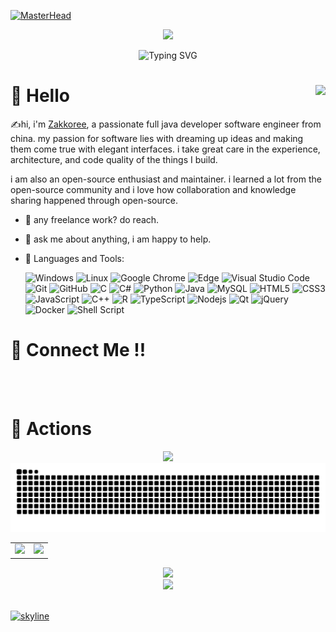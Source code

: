 <style>
td, th {
   border: none!important;
}
</style>

[![MasterHead](https://raw.githubusercontent.com/Zakkoree/Zakkoree/main/assets/header.png)](https://github.com/Zakkoree)

<!-- 个人资料徽标 -->
<p align="center">
    <img src="https://skillicons.dev/icons?i=linux,idea,java,kubernetes,docker,hibernate,gradle,html,css,js,cloudflare,git,github,discord,nginx,redis,gitlab,py,md,mysql,postgres,stackoverflow,jenkins,vscode&perline=50" />
</p>

<!-- 动态打字效果 -->
<div align="center">
  <img src="https://readme-typing-svg.demolab.com?font=Fira+Code&size=30&pause=1000&color=00B4F7&center=true&vCenter=true&width=441&lines=👋+Hello+there;🙋+I'm+Zakkoree" alt="Typing SVG" />
</div>

#  🙋 Hello <img align="right" src="https://komarev.com/ghpvc/?username=Zakkoree&style=flat" />



✍️hi, i'm [Zakkoree](https://github.com/Zakkoree), a passionate full java developer software engineer from china. my passion for software lies with dreaming up ideas and making them come true with elegant interfaces. i take great care in the experience, architecture, and code quality of the things I build.

i am also an open-source enthusiast and maintainer. i learned a lot from the open-source community and i love how collaboration and knowledge sharing happened through open-source.

- 💼 any freelance work? do reach.
- 💬 ask me about anything, i am happy to help.
- 🧰 Languages and Tools:

    ![Windows](https://img.shields.io/badge/Windows-0078D6?style=flat-square&logo=windows&logoColor=white)
    ![Linux](https://img.shields.io/badge/Linux-FCC624?style=style=flat-square&logo=linux&logoColor=black)
    ![Google Chrome](https://img.shields.io/badge/Chrome-4285F4?style=flat-square&logo=GoogleChrome&logoColor=white)
    ![Edge](https://img.shields.io/badge/Edge-0078D7?style=flat-square&logo=Microsoft-edge&logoColor=white)
    ![Visual Studio Code](https://img.shields.io/badge/-Visual%20Studio%20Code-007ACC?style=flat-square&logo=Visual%20Studio%20Code&logoColor=fff)
    ![Git](https://img.shields.io/badge/-Git-FCC624?style=flat-square&logo=git)
    ![GitHub](https://img.shields.io/badge/-GitHub-pink?style=flat-square&logo=github)
    ![C](https://img.shields.io/badge/c-%2300599C.svg?style=flat-square&logo=c&logoColor=white)
    ![C#](https://img.shields.io/badge/c%23-%23239120.svg?style=flat-square&logo=c-sharp&logoColor=white)
    ![Python](https://img.shields.io/badge/-Python-pink?style=flat-square&logo=Python)
    ![Java](https://img.shields.io/badge/-java-yellow?style=flat-square&logo=java)
    ![MySQL](https://img.shields.io/badge/mysql-%2300f.svg?style=flat-square&logo=mysql&logoColor=white)
    ![HTML5](https://img.shields.io/badge/-HTML5-E34F26?style=flat-square&logo=html5&logoColor=white)
    ![CSS3](https://img.shields.io/badge/-CSS3-1572B6?style=flat-square&logo=css3)
    ![JavaScript](https://img.shields.io/badge/-JavaScript-oringe?style=flat-square&logo=javascript)
    ![C++](https://img.shields.io/badge/-C++-00599C?style=flat-square&logo=c)
    ![R](https://img.shields.io/badge/r-%23276DC3.svg?style=flat-square&logo=r&logoColor=white)
    ![TypeScript](https://img.shields.io/badge/typescript-%23007ACC.svg?style=flat-square&logo=typescript&logoColor=white)
    ![Nodejs](https://img.shields.io/badge/-Nodejs-c0ebd?style=flat-square&logo=Node.js)
    ![Qt](https://img.shields.io/badge/Qt-%23217346.svg?style=style=flat-square&logo=Qt&logoColor=white)
    ![jQuery](https://img.shields.io/badge/jquery-%230769AD.svg?style=style=flat-square&logo=jquery&logoColor=white)
    ![Docker](https://img.shields.io/badge/-Docker-FCC624?style=flat-square&logo=docker)
    ![Shell Script](https://img.shields.io/badge/shell_script-%4285F4.svg?style=style=flat-square&logo=gnu-bash&logoColor=white)

#  🤝 Connect Me !! 






<br><br>
# 🚀 Actions

<div align="center"><img src="https://raw.githubusercontent.com/Zakkoree/Zakkoree/main/assets/code1.gif"/></div>

<!-- 贪吃蛇代码贡献图 -->
<div align="center"><img src="https://raw.githubusercontent.com/Zakkoree/Zakkoree/main/assets/github-contribution-grid-snake.svg"/></div>

<table>
  <tr>
    <td>
        <!-- GitHub 统计卡片 -->
        <img src="https://github-readme-stats.vercel.app/api?username=Zakkoree&show_icons=true&count_private=true" />
    </td>
    <td>
        <!-- GitHub 连续提交代码天数记录 -->
        <img src="https://streak-stats.demolab.com/?user=Zakkoree" />
    </td>
  </tr>
</table>

<!-- 统计 -->
<div align="center"><img src="https://activity-graph.herokuapp.com/graph?username=Zakkoree&theme=github" /></div>

<!-- GitHub奖杯🏆 -->
<div align="center"><img src="https://github-profile-trophy.vercel.app/?username=Zakkoree&theme=gruvbox&row=1&column=7&no-frame=true&no-bg=true" /></div>
<br>

[![skyline](https://skyline.github.com/zakkoree/2021)](https://github.com/Zakkoree)



